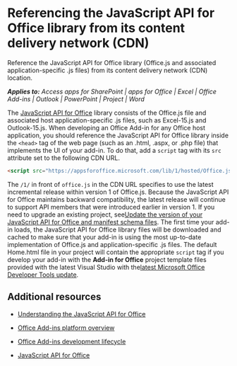 
# Referencing the JavaScript API for Office library from its content delivery network (CDN)
Reference the JavaScript API for Office library (Office.js and associated application-specific .js files) from its content delivery network (CDN) location.

 _**Applies to:** Access apps for SharePoint | apps for Office | Excel | Office Add-ins | Outlook | PowerPoint | Project | Word_

The [JavaScript API for Office](http://msdn.microsoft.com/library/b27e70c3-d87d-4d27-85e0-103996273298%28Office.15%29.aspx) library consists of the Office.js file and associated host application-specific .js files, such as Excel-15.js and Outlook-15.js. When developing an Office Add-in for any Office host application, you should reference the JavaScript API for Office library inside the `<head>` tag of the web page (such as an .html, .aspx, or .php file) that implements the UI of your add-in. To do that, add a `script` tag with its `src` attribute set to the following CDN URL.



```HTML
<script src="https://appsforoffice.microsoft.com/lib/1/hosted/Office.js" type="text/javascript"></script>
```

The  `/1/` in front of `office.js` in the CDN URL specifies to use the latest incremental release within version 1 of Office.js. Because the JavaScript API for Office maintains backward compatibility, the latest release will continue to support API members that were introduced earlier in version 1. If you need to upgrade an existing project, see[Update the version of your JavaScript API for Office and manifest schema files](../overview/update-your-javascript-api-for-office-and-manifest-schema-version.md).
The first time your add-in loads, the JavaScript API for Office library files will be downloaded and cached to make sure that your add-in is using the most up-to-date implementation of Office.js and application-specific .js files.
The default Home.html file in your project will contain the appropriate  `script` tag if you develop your add-in with the **Add-in for Office** project template files provided with the latest Visual Studio with the[latest Microsoft Office Developer Tools update](https://www.visualstudio.com/features/office-tools-vs).

## Additional resources
<a name="bk_addresources"> </a>


- [Understanding the JavaScript API for Office](../overview/understanding-the-javascript-api-for-office.md)
    
- [Office Add-ins platform overview](../overview/platform-overview.md)
    
- [Office Add-ins development lifecycle](../design/add-in-development-lifecycle.md)
    
- [JavaScript API for Office](http://msdn.microsoft.com/library/b27e70c3-d87d-4d27-85e0-103996273298%28Office.15%29.aspx)
    
